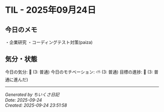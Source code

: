 # TIL - 2025年09月24日

## 今日のメモ
・企業研究
・コーディングテスト対策(paiza)

## 気分・状態
今日の気分: 🙂 (3: 普通)
今日のモチベーション: ⛅ (3: 普通)
目標の進捗: 🌱 (3: 普通に進んだ)

---
*Generated by ちいくさ日記*  
*Date: 2025-09-24*  
*Created: 2025-09-24 23:51:58*
